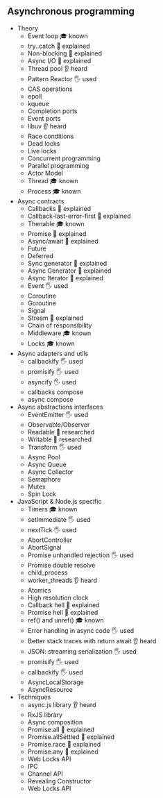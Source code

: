 ## Asynchronous programming

- Theory
  - Event loop 🎓 known
  - try..catch 🙋 explained
  - Non-blocking 🙋 explained
  - Async I/O 🙋 explained
  - Thread pool 👂 heard
  - Pattern Reactor 🖐️ used
  - CAS operations
  - epoll
  - kqueue
  - Completion ports
  - Event ports
  - libuv 👂 heard
  - Race conditions
  - Dead locks
  - Live locks
  - Concurrent programming
  - Parallel programming
  - Actor Model
  - Thread 🎓 known
  - Process 🎓 known
- Async contracts
  - Callbacks 🙋 explained
  - Callback-last-error-first 🙋 explained
  - Thenable 🎓 known
  - Promise 🙋 explained
  - Async/await 🙋 explained
  - Future
  - Deferred
  - Sync generator 🙋 explained
  - Async Generator 🙋 explained
  - Async Iterator 🙋 explained
  - Event 🖐 used
  - Coroutine 
  - Goroutine
  - Signal
  - Stream 🙋 explained
  - Chain of responsibility
  - Middleware 🎓 known
  - Locks 🎓 known
- Async adapters and utils
  - callbackify 🖐 used
  - promisify 🖐 used
  - asyncify 🖐 used
  - callbacks compose
  - async compose
- Async abstractions interfaces
  - EventEmitter 🖐 used
  - Observable/Observer
  - Readable 🔬 researched
  - Writable 🔬 researched
  - Transform 🖐 used
  - Async Pool
  - Async Queue
  - Async Collector
  - Semaphore
  - Mutex
  - Spin Lock
- JavaScript & Node.js specific
  - Timers 🎓 known
  - setImmediate 🖐 used
  - nextTick 🖐 used
  - AbortController 
  - AbortSignal
  - Promise unhandled rejection 🖐 used
  - Promise double resolve
  - child_process
  - worker_threads 👂 heard
  - Atomics
  - High resolution clock
  - Callback hell 🙋 explained
  - Promise hell 🙋 explained
  - ref() and unref() 🎓 known
  - Error handling in async code  🖐 used
  - Better stack traces with return await 👂 heard
  - JSON: streaming serialization 🖐 used
  - promisify 🖐 used
  - callbackify 🖐 used
  - AsyncLocalStorage 
  - AsyncResource
- Techniques
  - async.js library 👂 heard
  - RxJS library
  - Async composition
  - Promise.all 🙋 explained
  - Promise.allSettled 🙋 explained
  - Promise.race 🙋 explained
  - Promise.any 🙋 explained
  - Web Locks API
  - IPC
  - Channel API
  - Revealing Constructor
  - Web Locks API
